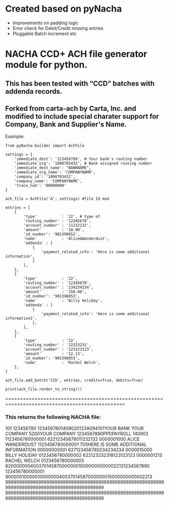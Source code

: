 # Created based on pyNacha
* Improvements on padding logic
* Error check for Debit/Credit missing entries
* Pluggable Batch increment etc


# NACHA CCD+ ACH file generator module for python. 
## This has been tested with “CCD” batches with addenda records. 
## Forked from carta-ach by Carta, Inc. and modified to include special charater support for Company, Bank and Supplier's Name.


Example:

```
from pyNacha.builder import AchFile

settings = {
    'immediate_dest': '123456789', # Your bank's routing number
    'immediate_org': '1098765432', # Bank assigned routing number
    'immediate_dest_name': "BANKNAME",
    'immediate_org_name': 'COMPANYNAMR',
    'company_id': '1098765432',
    'company_name': 'COMPANYNAME',
    'trace_num': '00000000'
}

ach_file = AchFile('A', settings) #file Id mod

entries = [
    {
        'type'           : '22', # type of
        'routing_number' : '12345678',
        'account_number' : '11232132',
        'amount'         : '10.00',
        'id_number': '901398852',
        'name'           : 'Alice&Wanderdust',
        'addenda' : [
            {
                'payment_related_info': 'Here is some additional information',
            }
        ],
    },
    {
        'type'           : '22',
        'routing_number' : '12345678',
        'account_number' : '234234234',
        'amount'         : '150.00',
        'id_number': '901398853',
        'name'           : 'Billy Holiday',
        'addenda' : [
            {
                'payment_related_info': 'Here is some additional information2',
            },
        ],
    },
    {
        'type'           : '22',
        'routing_number' : '12323231',
        'account_number' : '123123123',
        'amount'         : '12.13',
        'id_number': '901398853',
        'name'           : 'Rachel Welch',
    },
]

ach_file.add_batch('CCD', entries, credits=True, debits=True)

print(ach_file.render_to_string())
```

===============================================================================================

### This returns the following NACHA file:

101 123456780 1234567801409020123A094101YOUR BANK              YOUR COMPANY
5200YOUR COMPANY                        1234567890PPDPAYROLL         140903   1123456780000001
62212345678011232132         0000001000               ALICE WANDERDUST        1123456780000001
705HERE IS SOME ADDITIONAL INFORMATION                                             00000000001
627123456780234234234        0000015000               BILLY HOLIDAY           0123456780000002
622123232318123123123        0000001213               RACHEL WELCH            0123456780000003
820000000400370145870000000150000000000022131234567890                         123456780000001
9000001000001000000040037014587000000015000000000002213
9999999999999999999999999999999999999999999999999999999999999999999999999999999999999999999999
9999999999999999999999999999999999999999999999999999999999999999999999999999999999999999999999
